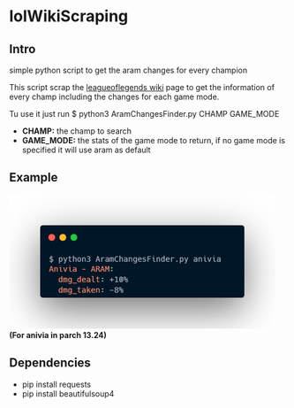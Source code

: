 # lolWikiScraping

## Intro
simple python script to get the aram changes for every champion

This script scrap the [leagueoflegends wiki](https://leagueoflegends.fandom.com/wiki/Module:ChampionData/data) page to get the information of every champ including the changes for each game mode.

Tu use it just run $ python3 AramChangesFinder.py CHAMP GAME_MODE
* **CHAMP:** the champ to search
* **GAME_MODE:** the stats of the game mode to return, if no game mode is specified it will use aram as default

## Example
![Example](https://github.com/BlyFo/lolWikiScraping/blob/main/Images/Use_example.png)   
**(For anivia in parch 13.24)**   

## Dependencies

* pip install requests   
* pip install beautifulsoup4
